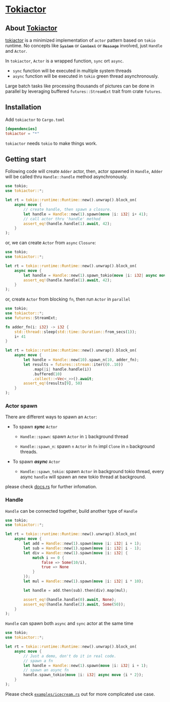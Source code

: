 # [Tokiactor](https://github.com/yexiangyu/tokiactor)

## About [Tokiactor](https://github.com/yexiangyu/tokiactor)

[tokiactor](https://github.com/yexiangyu/tokiactor) is a minimized implementation of `actor` pattern based on `tokio` runtime. No concepts like ~~`System`~~ or ~~`Context`~~ or ~~`Message`~~ involved, just `Handle` and `Actor`.

In `tokiactor`, `Actor` is a wrapped function, `sync` ort `async`.

- `sync` function will be executed in multiple system threads
- `async` function will be executed in `tokio` green thread asynchronously.

Large batch tasks like processing thousands of pictures can be done in parallel by leveraging buffered `futures::StreamExt` trait from crate `futures`.

## Installation

Add `tokiactor` to `Cargo.toml`

```toml
[dependencies]
tokiactor = "*"
```
`tokiactor` needs `tokio` to make things work.

## Getting start

Following code will create `Adder` actor, then, actor spawned in `Handle`, `Adder` will be called thru `Handle::handle` method asynchronously.

```rust
use tokio;
use tokiactor::*;

let rt = tokio::runtime::Runtime::new().unwrap().block_on(
	async move {
		// create handle, then spawn a closure.
		let handle = Handle::new(1).spawn(move |i: i32| i+ 41);
		// call actor thru 'handle' method
		assert_eq!(handle.handle(1).await, 42);
	}
);
```
or, we can create `Actor` from `async` `Closure`:

```rust
use tokio;
use tokiactor::*;

let rt = tokio::runtime::Runtime::new().unwrap().block_on(
	async move {
		let handle = Handle::new(1).spawn_tokio(move |i: i32| async move {i + 41});
		assert_eq!(handle.handle(1).await, 42);
	}
);
```

or, create `Actor` from blocking `fn`, then run `Actor` in `parallel`

```rust
use tokio;
use tokiactor::*;
use futures::StreamExt;

fn adder_fn(i: i32) -> i32 {
	std::thread::sleep(std::time::Duration::from_secs(1));
	i+ 41
}

let rt = tokio::runtime::Runtime::new().unwrap().block_on(
	async move {
		let handle = Handle::new(10).spawn_n(10, adder_fn);
		let results = futures::stream::iter((0..10))
			.map(|i| handle.handle(i))
			.buffered(10)
			.collect::<Vec<_>>().await;
		assert_eq!(results[9], 50)
	}
);
```

###  Actor spawn

There are different ways to spawn an `Actor`:

-  To spawn ***sync*** `Actor`

	- `Handle::spawn`: spawn `Actor` in `1` background thread

	- `Handle::spawn_n`: spawn `n` `Actor` in `fn` impl `Clone` in `n` background threads.

-  To spawn ***async*** `Actor`

	- `Handle::spawn_tokio`: spawn `Actor` in background tokio thread, every async `handle` will spawn an new tokio thread at background.

please check [docs.rs](http://docs.rs/tokiactor) for further infomation.

### Handle

`Handle` can be connected together, build another type of `Handle`

```rust
use tokio;
use tokiactor::*;

let rt = tokio::runtime::Runtime::new().unwrap().block_on(
	async move {
		let add = Handle::new(1).spawn(move |i: i32| i + 1);
		let sub = Handle::new(1).spawn(move |i: i32| i - 1);
		let div = Handle::new(1).spawn(move |i: i32| {
			match i == 0 {
				false => Some(10/i),
				true => None
			}
		});
		let mul = Handle::new(1).spawn(move |i: i32| i * 10);

		let handle = add.then(sub).then(div).map(mul);

		assert_eq!(handle.handle(0).await, None);
		assert_eq!(handle.handle(2).await, Some(50));
	}
);
```

`Handle` can spawn both `async` and `sync` actor at the same time

```rust
use tokio;
use tokiactor::*;

let rt = tokio::runtime::Runtime::new().unwrap().block_on(
	async move {
		// Just a demo, don't do it in real code.
		// spawn a fn
		let handle = Handle::new(1).spawn(move |i: i32| i + 1);
		// spawn an async fn
		handle.spawn_tokio(move |i: i32| async move {i * 2});
	}
);
```

Please check [`examples/icecream.rs`](https://github.com/yexiangyu/tokiactor/blob/main/examples/icecream.rs) out for more complicated use case.
